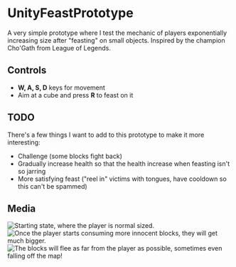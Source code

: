 # UnityFeastPrototype
A very simple prototype where I test the mechanic of players exponentially increasing size after "feasting" on small objects. Inspired by the champion Cho'Gath from League of Legends.

## Controls
- **W, A, S, D** keys for movement
- Aim at a cube and press **R** to feast on it

## TODO
There's a few things I want to add to this prototype to make it more interesting:
- Challenge (some blocks fight back)
- Gradually increase health so that the health increase when feasting isn't so jarring
- More satisfying feast ("reel in" victims with tongues, have cooldown so this can't be spammed)

## Media
![Starting state, where the player is normal sized.](../UnityFeastPrototype/Screenshot1.png?raw=true)
![Once the player starts consuming more innocent blocks, they will get much bigger.](../UnityFeastPrototype/Screenshot2.png?raw=true)
![The blocks will flee as far from the player as possible, sometimes even falling off the map!](../UnityFeastPrototype/Screenshot3.png?raw=true)
